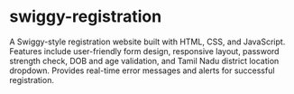 # swiggy-registration
A Swiggy-style registration website built with HTML, CSS, and JavaScript. Features include user-friendly form design, responsive layout, password strength check, DOB and age validation, and Tamil Nadu district location dropdown. Provides real-time error messages and alerts for successful registration.
